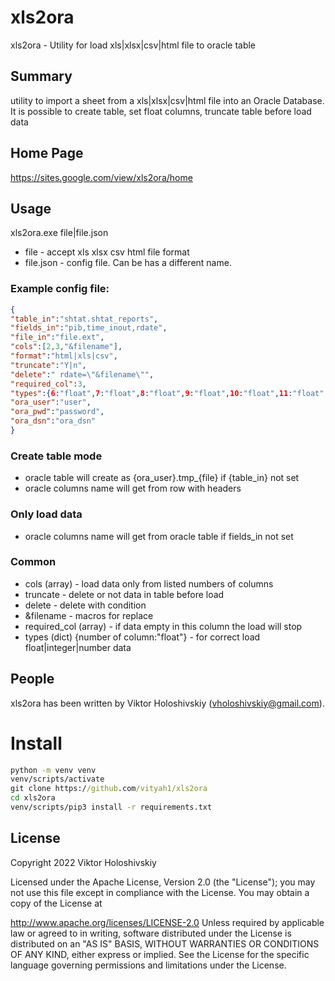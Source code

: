 # xls2ora
xls2ora - Utility for load xls|xlsx|csv|html file to oracle table
## Summary
utility to import a sheet from a xls|xlsx|csv|html file into an Oracle Database. 
It is possible to create table, set float columns, truncate table before load data
## Home Page
https://sites.google.com/view/xls2ora/home
## Usage
xls2ora.exe file|file.json
- file - accept xls xlsx csv html file format
- file.json - config file. Can be has a different name.
### Example config file:
```json
{
"table_in":"shtat.shtat_reports",
"fields_in":"pib,time_inout,rdate",
"file_in":"file.ext",
"cols":[2,3,"&filename"],
"format":"html|xls|csv",
"truncate":"Y|n",
"delete":" rdate=\"&filename\"",
"required_col":3,
"types":{6:"float",7:"float",8:"float",9:"float",10:"float",11:"float",12:"float"},
"ora_user":"user",
"ora_pwd":"password",
"ora_dsn":"ora_dsn"
}
```

### Create table mode
* oracle table will create as {ora_user}.tmp_{file} if {table_in} not set
* oracle columns name will get from row with headers
### Only load data
* oracle columns name will get from oracle table if fields_in not set
### Common
* cols (array) - load data only from listed numbers of columns
* truncate - delete or not data in table before load
* delete - delete with condition
* &filename - macros for replace
* required_col (array) - if data empty in this column the load will stop
* types (dict) {number of column:"float"} - for correct load float|integer|number data

## People
xls2ora has been written by Viktor Holoshivskiy (vholoshivskiy@gmail.com).

# Install
```cmd
python -m venv venv 
venv/scripts/activate 
git clone https://github.com/vityah1/xls2ora 
cd xls2ora 
venv/scripts/pip3 install -r requirements.txt
```
## License
Copyright 2022 Viktor Holoshivskiy

Licensed under the Apache License, Version 2.0 (the "License"); you may not use this file except in compliance with the License. You may obtain a copy of the License at

http://www.apache.org/licenses/LICENSE-2.0
Unless required by applicable law or agreed to in writing, software distributed under the License is distributed on an "AS IS" BASIS, WITHOUT WARRANTIES OR CONDITIONS OF ANY KIND, either express or implied. See the License for the specific language governing permissions and limitations under the License.
